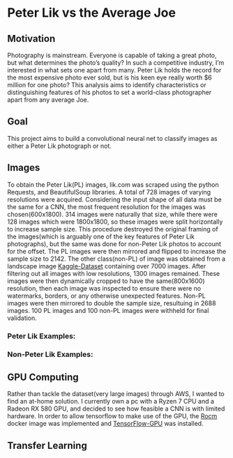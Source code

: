 # Peter Lik vs the Average Joe

## Motivation
Photography is mainstream. Everyone is capable of taking a great photo, but what determines the photo’s quality? In such a competitive industry, I’m interested in what sets one apart from many. Peter Lik holds the record for the most expensive photo ever sold, but is his keen eye really worth $6 million for one photo? This analysis aims to identify characteristics or distinguishing features of his photos to set a world-class photographer apart from any average Joe.

## Goal
This project aims to build a convolutional neural net to classify images as either a Peter Lik photograph or not. 


## Images
To obtain the Peter Lik(PL) images, lik.com was scraped using the python Requests, and BeautifulSoup libraries. A total of 728 images of varying resolutions were acquired. Considering the input shape of all data must be the same for a CNN, the most frequent resolution for the images was chosen(600x1800). 314 images were naturally that size, while there were 128 images which were 1800x1800, so these images were split horizontally to increase sample size. This procedure destroyed the original framing of the images(which is arguably one of the key features of Peter Lik photographs), but the same was done for non-Peter Lik photos to account for the offset. The PL images were then mirrored and flipped to increase the sample size to 2142.
The other class(non-PL) of image was obtained from a landscape image [Kaggle-Dataset](https://www.kaggle.com/arnaud58/landscape-pictures) containing over 7000 images. After filtering out all images with low resolutions, 1300 images remained. These images were then dynamically cropped to have the same(800x1600) resolution, then each image was inspected to ensure there were no watermarks, borders, or any otherwise unexpected features. Non-PL images were then mirrored to double the sample size, resultuing in 2688 images. 100 PL images and 100 non-PL images were withheld for final validation.

### Peter Lik Examples:

### Non-Peter Lik Examples:


## GPU Computing
Rather than tackle the dataset(very large images) through AWS, I wanted to find an at-home solution. I currently own a pc with a Ryzen 7 CPU and a Radeon RX 580 GPU, and decided to see how feasible a CNN is with limited hardware. In order to allow tensorflow to make use of the GPU, the [Rocm](https://rocm.github.io/) docker image was implemented and [TensorFlow-GPU](https://www.tensorflow.org/install/gpu) was installed.  


## Transfer Learning
